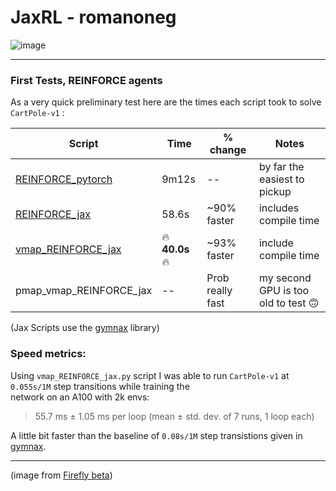 # JaxRL - romanoneg

![image](https://github.com/romanoneg/JaxRL/assets/43445765/3a41737e-4be5-4576-83b6-7ea76e25dd60)

---
### First Tests, REINFORCE agents

As a very quick preliminary test here are the times each script took to solve `CartPole-v1` :

| Script        | Time     | % change | Notes |
|--------------|-----------|------------|-----------|
| [REINFORCE_pytorch](https://github.com/romanoneg/JaxRL/blob/main/REINFORCE/REINFORCE_pytorch.py)   | 9m12s   | -- | by far the easiest to pickup        |
| [REINFORCE_jax](https://github.com/romanoneg/JaxRL/blob/main/REINFORCE/REINFORCE_jax.py) | 58.6s  | ~90% faster | includes compile time       |
| [vmap_REINFORCE_jax](https://github.com/romanoneg/JaxRL/blob/main/REINFORCE/vmap_REINFORCE_jax.py)     | 🔥**40.0s**🔥 | ~93% faster | include compile time       |
| pmap_vmap_REINFORCE_jax| --            | Prob really fast| my second GPU is too old to test 🙃  |

(Jax Scripts use the [gymnax](https://github.com/RobertTLange/gymnax) library)

### Speed metrics:

Using `vmap_REINFORCE_jax.py` script I was able to run `CartPole-v1` at `0.055s/1M` step transitions while training the\
network on an A100 with 2k envs:

> 55.7 ms ± 1.05 ms per loop (mean ± std. dev. of 7 runs, 1 loop each)
  
A little bit faster than the baseline of `0.08s/1M` step transistions given in [gymnax](https://github.com/RobertTLange/gymnax).


---
(image from [Firefly beta](https://www.adobe.com/sensei/generative-ai/firefly.html))
